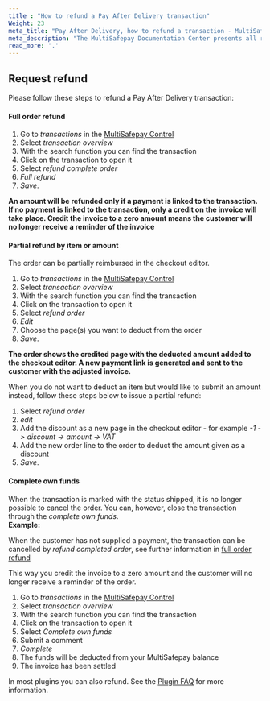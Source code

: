 ```yaml
---
title : "How to refund a Pay After Delivery transaction"
Weight: 23
meta_title: "Pay After Delivery, how to refund a transaction - MultiSafepay Support"
meta_description: "The MultiSafepay Documentation Center presents all relevant information about our Plugins and API. You can also find support pages for Payment Methods, Tools and General Questions as well as the contact details of our Support and Integration Teams."
read_more: '.'
---
```

## Request refund
Please follow these steps to refund a Pay After Delivery transaction:


#### Full order refund

1. Go to _transactions_ in the [MultiSafepay Control](https://merchant.multisafepay.com)
2. Select _transaction overview_
3. With the search function you can find the transaction
4. Click on the transaction to open it
5. Select _refund complete order_
6. _Full refund_
7. _Save_.

**An amount will be refunded only if a payment is linked to the transaction. If no payment is linked to the transaction, only a credit on the invoice will take place. Credit the invoice to a zero amount means the customer will no longer receive a reminder of the invoice**


#### Partial refund by item or amount 
The order can be partially reimbursed in the checkout editor.  

1. Go to _transactions_ in the [MultiSafepay Control](https://merchant.multisafepay.com)
2. Select _transaction overview_
3. With the search function you can find the transaction
4. Click on the transaction to open it
5. Select _refund order_
6. _Edit_
7. Choose the page(s) you want to deduct from the order
8. _Save_.

**The order shows the credited page with the deducted amount added to the checkout editor. A new payment link is generated and sent to the customer with the adjusted invoice.**

When you do not want to deduct an item but would like to submit an amount instead, follow these steps below to issue a partial refund:     

1. Select _refund order_
2. _edit_
3. Add the discount as a new page in the checkout editor - for example _-1 -> discount -> amount  -> VAT_
4. Add the new order line to the order to deduct the amount given as a discount
5. _Save_.

#### Complete own funds 
When the transaction is marked with the status shipped, it is no longer possible to cancel the order. You can, however, close the transaction through the _complete own funds_.      
**Example:**      

When the customer has not supplied a payment, the transaction can be cancelled by _refund completed order_, see further information in [full order refund](/payment-methods/pay-after-delivery/#full-order-refund) 

This way you credit the invoice to a zero amount and the customer will no longer receive a reminder of the order. 

1. Go to _transactions_ in the [MultiSafepay Control](https://merchant.multisafepay.com)
2. Select _transaction overview_
3. With the search function you can find the transaction
4. Click on the transaction to open it
5. Select _Complete own funds_ 
6. Submit a comment 
7. _Complete_ 
8. The funds will be deducted from your MultiSafepay balance
9. The invoice has been settled

In most plugins you can also refund. See the [Plugin FAQ](/integrations/plugins/) for more information.


